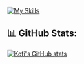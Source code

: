 [![My Skills](https://skillicons.dev/icons?i=javascript,typescript,swift)](https://skillicons.dev) <br />
 
## 📊 GitHub Stats:
[![Kofi's GitHub stats](https://github-readme-stats-nklmantey.vercel.app/api?username=nklmantey&show_icons=true&theme=algolia&include_all_commits=true)](https://github.com/anuraghazra/github-readme-stats)
<br/>
